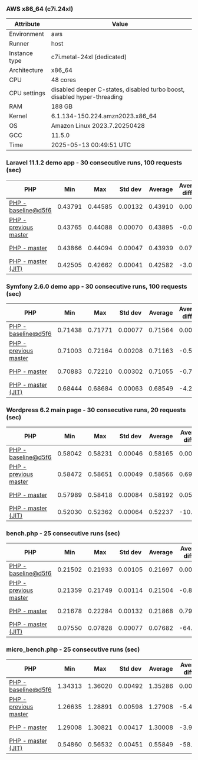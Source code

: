 ### AWS x86_64 (c7i.24xl)

|  Attribute    |     Value      |
|---------------|----------------|
| Environment   |aws|
| Runner        |host|
| Instance type |c7i.metal-24xl (dedicated)|
| Architecture  |x86_64
| CPU           |48 cores|
| CPU settings  |disabled deeper C-states, disabled turbo boost, disabled hyper-threading|
| RAM           |188 GB|
| Kernel        |6.1.134-150.224.amzn2023.x86_64|
| OS            |Amazon Linux 2023.7.20250428|
| GCC           |11.5.0|
| Time          |2025-05-13 00:49:51 UTC|

### Laravel 11.1.2 demo app - 30 consecutive runs, 100 requests (sec)

|     PHP     |     Min     |     Max     |    Std dev   |   Average  |  Average diff % |   Median   | Median diff % |     Memory    |
|-------------|-------------|-------------|--------------|------------|-----------------|------------|---------------|---------------|
|[PHP - baseline@d5f6](https://github.com/php/php-src/commit/d5f6e56610)|0.43791|0.44585|0.00132|0.43910|0.00%|0.43892|0.00%|41.85 MB|
|[PHP - previous master](https://github.com/php/php-src/commit/331ac35f58)|0.43765|0.44088|0.00070|0.43895|-0.03%|0.43888|-0.01%|42.00 MB|
|[PHP - master](https://github.com/php/php-src/commit/4122daa494)|0.43866|0.44094|0.00047|0.43939|0.07%|0.43935|0.10%|42.00 MB|
|[PHP - master (JIT)](https://github.com/php/php-src/commit/4122daa494)|0.42505|0.42662|0.00041|0.42582|-3.02%|0.42582|-2.99%|50.87 MB|

### Symfony 2.6.0 demo app - 30 consecutive runs, 100 requests (sec)

|     PHP     |     Min     |     Max     |    Std dev   |   Average  |  Average diff % |   Median   | Median diff % |     Memory    |
|-------------|-------------|-------------|--------------|------------|-----------------|------------|---------------|---------------|
|[PHP - baseline@d5f6](https://github.com/php/php-src/commit/d5f6e56610)|0.71438|0.71771|0.00077|0.71564|0.00%|0.71543|0.00%|37.51 MB|
|[PHP - previous master](https://github.com/php/php-src/commit/331ac35f58)|0.71003|0.72164|0.00208|0.71163|-0.56%|0.71098|-0.62%|37.66 MB|
|[PHP - master](https://github.com/php/php-src/commit/4122daa494)|0.70883|0.72210|0.00302|0.71055|-0.71%|0.70963|-0.81%|37.66 MB|
|[PHP - master (JIT)](https://github.com/php/php-src/commit/4122daa494)|0.68444|0.68684|0.00063|0.68549|-4.21%|0.68540|-4.20%|44.62 MB|

### Wordpress 6.2 main page - 30 consecutive runs, 20 requests (sec)

|     PHP     |     Min     |     Max     |    Std dev   |   Average  |  Average diff % |   Median   | Median diff % |     Memory    |
|-------------|-------------|-------------|--------------|------------|-----------------|------------|---------------|---------------|
|[PHP - baseline@d5f6](https://github.com/php/php-src/commit/d5f6e56610)|0.58042|0.58231|0.00046|0.58165|0.00%|0.58177|0.00%|43.07 MB|
|[PHP - previous master](https://github.com/php/php-src/commit/331ac35f58)|0.58472|0.58651|0.00049|0.58566|0.69%|0.58558|0.65%|43.28 MB|
|[PHP - master](https://github.com/php/php-src/commit/4122daa494)|0.57989|0.58418|0.00084|0.58192|0.05%|0.58189|0.02%|43.28 MB|
|[PHP - master (JIT)](https://github.com/php/php-src/commit/4122daa494)|0.52030|0.52362|0.00064|0.52237|-10.19%|0.52235|-10.21%|62.15 MB|

### bench.php - 25 consecutive runs (sec)

|     PHP     |     Min     |     Max     |    Std dev   |   Average  |  Average diff % |   Median   | Median diff % |     Memory    |
|-------------|-------------|-------------|--------------|------------|-----------------|------------|---------------|---------------|
|[PHP - baseline@d5f6](https://github.com/php/php-src/commit/d5f6e56610)|0.21502|0.21933|0.00105|0.21697|0.00%|0.21664|0.00%|26.23 MB|
|[PHP - previous master](https://github.com/php/php-src/commit/331ac35f58)|0.21359|0.21749|0.00114|0.21504|-0.89%|0.21456|-0.96%|26.26 MB|
|[PHP - master](https://github.com/php/php-src/commit/4122daa494)|0.21678|0.22284|0.00132|0.21868|0.79%|0.21859|0.90%|26.26 MB|
|[PHP - master (JIT)](https://github.com/php/php-src/commit/4122daa494)|0.07550|0.07828|0.00077|0.07682|-64.59%|0.07673|-64.58%|27.42 MB|

### micro_bench.php - 25 consecutive runs (sec)

|     PHP     |     Min     |     Max     |    Std dev   |   Average  |  Average diff % |   Median   | Median diff % |     Memory    |
|-------------|-------------|-------------|--------------|------------|-----------------|------------|---------------|---------------|
|[PHP - baseline@d5f6](https://github.com/php/php-src/commit/d5f6e56610)|1.34313|1.36020|0.00492|1.35286|0.00%|1.35289|0.00%|20.49 MB|
|[PHP - previous master](https://github.com/php/php-src/commit/331ac35f58)|1.26635|1.28891|0.00598|1.27908|-5.45%|1.27978|-5.40%|20.53 MB|
|[PHP - master](https://github.com/php/php-src/commit/4122daa494)|1.29008|1.30821|0.00417|1.30008|-3.90%|1.30015|-3.90%|20.52 MB|
|[PHP - master (JIT)](https://github.com/php/php-src/commit/4122daa494)|0.54860|0.56532|0.00451|0.55849|-58.72%|0.55932|-58.66%|21.84 MB|

